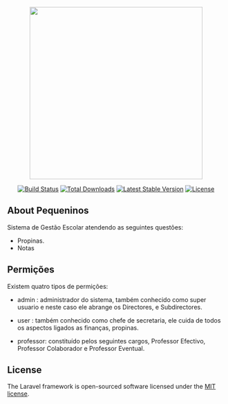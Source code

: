 <p align="center"><a href="https://laravel.com" target="_blank"><img src="https://raw.githubusercontent.com/laravel/art/master/logo-lockup/5%20SVG/2%20CMYK/1%20Full%20Color/laravel-logolockup-cmyk-red.svg" width="400"></a></p>

<p align="center">
<a href="https://travis-ci.org/laravel/framework"><img src="https://travis-ci.org/laravel/framework.svg" alt="Build Status"></a>
<a href="https://packagist.org/packages/laravel/framework"><img src="https://poser.pugx.org/laravel/framework/d/total.svg" alt="Total Downloads"></a>
<a href="https://packagist.org/packages/laravel/framework"><img src="https://poser.pugx.org/laravel/framework/v/stable.svg" alt="Latest Stable Version"></a>
<a href="https://packagist.org/packages/laravel/framework"><img src="https://poser.pugx.org/laravel/framework/license.svg" alt="License"></a>
</p>

## About Pequeninos

Sistema de Gestão Escolar atendendo as seguintes questões: 

- Propinas.
- Notas

## Permições

Existem quatro tipos de permições:

- admin : administrador do sistema, também conhecido como super usuario 
e neste caso ele abrange os Directores, e Subdirectores.

- user : também conhecido como chefe de secretaria, ele cuida de todos os 
aspectos ligados as finanças, propinas.

- professor: constituído pelos seguintes cargos, Professor Efectivo, Professor Colaborador e Professor Eventual.


## License

The Laravel framework is open-sourced software licensed under the [MIT license](https://opensource.org/licenses/MIT).
